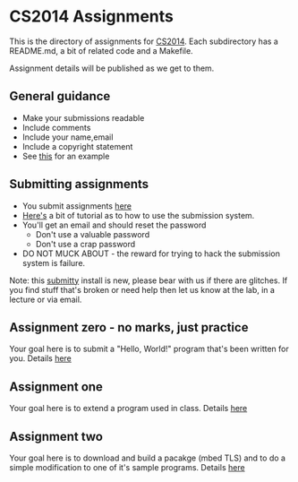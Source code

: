 # CS2014 Assignments

This is the directory of assignments for [CS2014](https://down.dsg.cs.tcd.ie/cs2014).
Each subdirectory has a README.md, a bit of related code and a Makefile.

Assignment details will be published as we get to them.

## General guidance

- Make your submissions readable
- Include comments
- Include your name,email
- Include a copyright statement
- See [this](assignment0/hw.c) for an example

## Submitting assignments

- You submit assignments [here](https://cs2014.scss.tcd.ie/)
- [Here's](submitty-tutorial.pdf) a bit of tutorial as to how to use the submission system.
- You'll get an email and should reset the password
	- Don't use a valuable password
	- Don't use a crap password
- DO NOT MUCK ABOUT - the reward for trying to hack the submission
system is failure.

Note: this [submitty](http://submitty.org/) install is new, please bear with us
if there are glitches. If you find stuff that's broken or need help then
let us know at the lab, in a lecture or via email.

## Assignment zero - no marks, just practice

Your goal here is to submit a "Hello, World!" program that's
been written for you. Details [here](assignment0/README.html)

## Assignment one 

Your goal here is to extend a program used in class. 
Details [here](assignment1/README.html)

## Assignment two

Your goal here is to download and build a pacakge (mbed TLS) 
and to do a simple modification to one of it's sample
programs. Details [here](assignment2/README.html)



